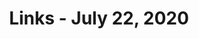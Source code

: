 ---
title: Links - July 22, 2020
layout: links
category: links
articles:
  - title: Restoring Discourse (Won’t Be Easy)
    author: Albert Wenger
    source: Continuations
    url: https://continuations.com/post/623077274912260096/restoring-discourse-wont-be-easy
    note: "The set of topics that can be openly discussed online these days is shrinking. That is a problem. I couldn't agree more with Albert's position here: \"we need to be willing to explore new and more fundamental solutions rather than trying to patch the existing systems. [...] patching our Industrial Age systems won’t do.\""
    tags:
        - Culture
        - Technology
  - title: What the Post-Trump Right Will Look Like
    author: Tyler Cowen
    source: Bloomberg
    url: https://www.bloomberg.com/amp/opinion/articles/2020-07-12/post-trump-right-will-focus-on-china-internet-and-the-left
    note: Whether Trump wins or not, there is a big question mark on what the future of the Republican Party looks like. Saying that _the left_, China, and the internet, will have a defining impact into the repositioning of the party is fairly obvious, but while Cowen makes general comments about culture, and calls out a couple of intellectuals, it's telling that there isn't a single politician named in this article.
    tags:
        - Politics
  - title: The Real White Fragility
    author: Ross Douthat
    source: The New York Times
    url: https://www.nytimes.com/2020/07/18/opinion/sunday/white-fragility-meritocracy.html
    note: On the hedonic treadmill of meritocracy, meaningless education, and unintended consequences of human systems. In short, Douthat asks what if "in the course of relaxing the demands of whiteness you could, just coincidentally, make your own family’s position a little bit more secure?" I am not sure I agree that this is the main driver of the movement, and I surely hope that people are driven by morality, but it is an interesting line of thought nevertheless. Incentives are important, and this is an argument that makes heavy use of them.
    tags:
        - Politics
        - Culture
  - title: The State Isn’t Going Crazy; It’s Going State
    author: Michael Munger
    source: American Institute for Economic Research
    note: We have rules, and the rules must be followed no matter what.
    url: https://www.aier.org/article/the-state-isnt-going-crazy-its-going-state/
    tags:
        - Politics
        - Economics
  - title: How Steven Pinker Became a Target Over His Tweets
    author: Michael Powell
    source: The New York Times
    url: https://www.nytimes.com/2020/07/15/us/steven-pinker-harvard.html
    note: "I totally agree with Pinker's point: \"I have a mind-set that the world is a complex place we are trying to understand,\" he said. \"There is an inherent value to free speech, because no one knows the solution to problems a priori.\""
    tags:
        - Culture
        - Politics
  - title: Narrative Collapse
    author: L. M. Sacasas
    source: The Convivial Society
    url: https://theconvivialsociety.substack.com/p/narrative-collapse
    note: A fairly abstract essay about how our ability to build narratives breaks down when our lives revolve around an ever growing knowledge base. Its incompleteness implies deficiency in our understanding of the world. Narratives hide this lack, or at least allowed most of us to ignore the inadequacy until now. "Narratives seek closure (the story must end). The Database is open-ended (it assimilates new data indefinitely). The Database resists the Narrative impulse to control and stabilize meaning."
    tags:
        - Culture
        - Technology
  - title: The Purpose of Technology
    author: Balaji Srinivasan
    note: An odd case of Balaji going Marxist. I can't really reconcile the fact that I agree with the premise but disagree with the conclusion. If value comes from humans crystallizing our time into objects (very much in line with Marx), and technologies are tools to improve the rate at which we transform time into value, then it follows that all resources are ultimately denominated in time we spend creating them, and that more time means more value. If that's the case, and time is the ultimate source of value, "creating more time," or lengthening lives, is surely the ultimate purpose of technology... and yet, I don't agree that the purpose of technology is immortality. In part, because I think the value of life comes from the fact that it's finite, and that experiences are almost by definition not repeatable, special in their uniqueness. The logic is sound, but something is off.
    url: https://balajis.com/the-purpose-of-technology/
    tags:
        - Technology
        - Progress
  - title: In Latin America, the Pandemic Threatens Equality Like Never Before
    author: Julie Turkewitz and Sofía Villamil
    source: The New York Times
    url: https://www.nytimes.com/2020/07/11/world/americas/coronavirus-latin-america-inequality.html
    note: The problem is not inequality per se, but poverty. It is a real problem _without_ the pandemic. This is a set of really sad stories.
    tags:
        - Latin America
        - COVID
        - Economics
  - title: There’s no going back to the pre-pandemic economy. Congress should respond accordingly.
    author: Steve Case
    source: The Washington Post
    url: https://www.washingtonpost.com/opinions/2020/07/19/theres-no-going-back-pre-pandemic-economy-congress-should-respond-accordingly/
    note: The pandemic accelerates everything. This article made me think of Tim O'Reilly and his commentary about the gig economy, and how the problem we're facing is not the gig economy itself, but instead the fact that the social and legal frameworks in which it operates depends on people having full time jobs and their health insurance tied to their work, etc. If most of the money being invested is going to old businesses, and those businesses are not going to create new jobs, is that really the best way to invest that capital? Probably not.
    tags:
        - Politics
        - Economics
  - title: Against anti-anti-anti-price gouging
    author: Michael Giberson
    source: Knowledge Problem
    url: https://knowledgeproblem.com/2020/05/07/against-anti-anti-anti-price-gouging/
    note: A confusing article, as you can tell from the title. Yeah, it's about masks. Price-gouging is when prices rise "too much" during emergencies. Being anti-price-gouging means that you want price ceilings. Anti-anti-price gouging likely means you are an economist responding to the anti-price-gougers, holding the standard efficient markets view that higher prices lead to increased supply, which ultimately drive the prices down. Anti-anti-anti-price gouging is the response to that article. Anti-anti-anti-anti-price gouging is this. It "feels wrong" is a bad answer.
    tags:
        - Economics
        - COVID
  - title: More on CBDCs, AML, and anonymity in electronic cash
    url: https://sometimesright.com/2020/07/07/cbdc-aml-anonymity/
    note: AML is a necessity of institutions handling cash, not of cash itself. \"How do you have a system where transactions or individual holdings below a certain threshold are as anonymous as cash, but above that threshold they are traceable?\"
    source: Sometimes Right
    author: Jerry Brito
    tags:
        - Crypto
        - Economics
  - title: On Trouser Pockets
    author: Sam Bleckley
    url: https://sambleckley.com/writing/pockets.html
    note: Everything has to be invented, including pockets. Let's get better ones.
    tags:
        - Design
  - title: The Physical Traits that Define Men and Women in Literature
    author: Erin Davis, illustrations by Liana Sposto
    source: pudding.cool
    url: https://pudding.cool/2020/07/gendered-descriptions/
    note: Take a bunch of famous books, shred them into pieces using NLP, and analyze how they describe the characters. The result? Really obvious relationships between how authors treat characters of different genders. This is a cool data visualization project, and the hand drawn charts and images make it unique.
    tags:
        - Literature
  - title: Behold, Vermont From Above
    author: Caleb Kenna
    source: The New York Times
    url: https://www.nytimes.com/2020/07/13/travel/vermont-drone-photographs.html
    note: This photography set is amazing. I have never been to Vermont, but now I want to go there, with a drone.
    tags:
        - Photography
---